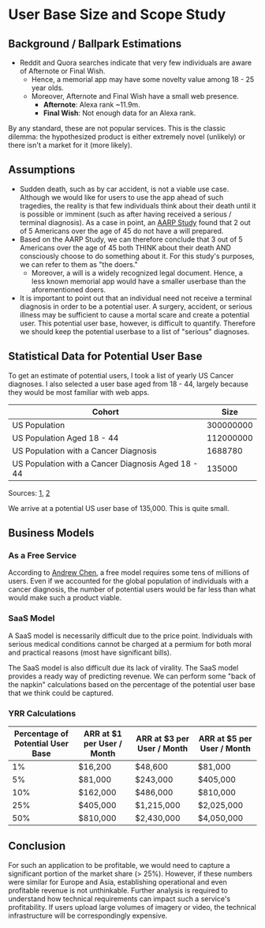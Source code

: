 # User Base Size and Scope Study

## Background / Ballpark Estimations
* Reddit and Quora searches indicate that very few individuals are aware of Afternote or Final Wish.
  * Hence, a memorial app may have some novelty value among 18 - 25 year olds.
  * Moreover, Afternote and Final Wish have a small web presence.
    * **Afternote**: Alexa rank ~11.9m.
    * **Final Wish**: Not enough data for an Alexa rank.
   
By any standard, these are not popular services. This is the classic dilemma: the hypothesized product is either extremely novel (unlikely) or there isn't a market for it (more likely).

## Assumptions
* Sudden death, such as by car accident, is not a viable use case. Although we would like for users to use the
app ahead of such tragedies, the reality is that few individuals think about their death
until it is possible or imminent (such as after having received a serious / terminal diagnosis). As a case in point, an [AARP Study](https://www.aarp.org/money/estate-planning/info-09-2010/ten_things_you_should_know_about_writing_a_will.html) found that
2 out of 5 Americans over the age of 45 do not have a will prepared. 
* Based on the AARP Study, we can therefore conclude that 3 out of 5 Americans over the age of 45 both THINK about their death AND consciously choose to do something about it. For this study's purposes, we can refer to them as "the doers."
  * Moreover, a will is a widely recognized legal document. Hence, a less known memorial app would have a smaller userbase than the aforementioned doers. 
* It is important to point out that an individual need not receive a terminal diagnosis in order to be a potential user. A surgery, accident, or serious illness may be sufficient to cause a mortal scare and create a potential user. This potential user base, however, is difficult to quantify. Therefore we should keep the potential userbase to a list of "serious" diagnoses.

## Statistical Data for Potential User Base
To get an estimate of potential users, I took a list of yearly US Cancer diagnoses. I also selected a user base
aged from 18 - 44, largely because they would be most familiar with web apps.

| Cohort                                             | Size      |
|----------------------------------------------------|-----------|
| US Population                                      | 300000000 |
| US Population Aged 18 - 44                         | 112000000 |
| US Population with a Cancer Diagnosis              | 1688780   |
| US Population with a Cancer Diagnosis Aged 18 - 44 | 135000    |

Sources: [1](https://www.cancer.gov/about-cancer/causes-prevention/risk/age), [2](https://seer.cancer.gov/statfacts/html/all.html)

We arrive at a potential US user base of 135,000. This is quite small.

## Business Models

### As a Free Service
According to [Andrew Chen](http://andrewchen.co/quora-what-is-considered-a-significant-number-of-users-for-a-free-consumer-internet-product/), a free model requires some tens of millions of users. Even if we accounted for the global population of individuals with a cancer diagnosis, the number of potential users would be far less than what would make such a product viable.

### SaaS Model
A SaaS model is necessarily difficult due to the price point. Individuals with serious medical conditions cannot be charged at a permium for both moral and practical reasons (most have significant bills). 

The SaaS model is also difficult due its lack of virality. The SaaS model provides a ready way of predicting revenue. We can perform some "back of the napkin" calculations based on the percentage of the potential user base that we think could be captured.

### YRR Calculations

| Percentage of Potential User Base | ARR at $1 per User / Month  | ARR at $3 per User / Month | ARR at $5 per User / Month |
|-----------------------------------|-----------------------------|----------------------------|----------------------------|
| 1%                                | $16,200                     | $48,600                    | $81,000                    |
| 5%                                | $81,000                     | $243,000                   | $405,000                   |
| 10%                               | $162,000                    | $486,000                   | $810,000                   |
| 25%                               | $405,000                    | $1,215,000                 | $2,025,000                 |
| 50%                               | $810,000                    | $2,430,000                 | $4,050,000                 |


## Conclusion
For such an application to be profitable, we would need to capture a significant portion of the market share (> 25%). However, if these numbers were similar for Europe and Asia, establishing operational and even profitable revenue is not unthinkable. Further analysis is required to understand how technical requirements can impact such a service's profitability. If users upload large volumes of imagery or video, the technical infrastructure will be correspondingly expensive.  
